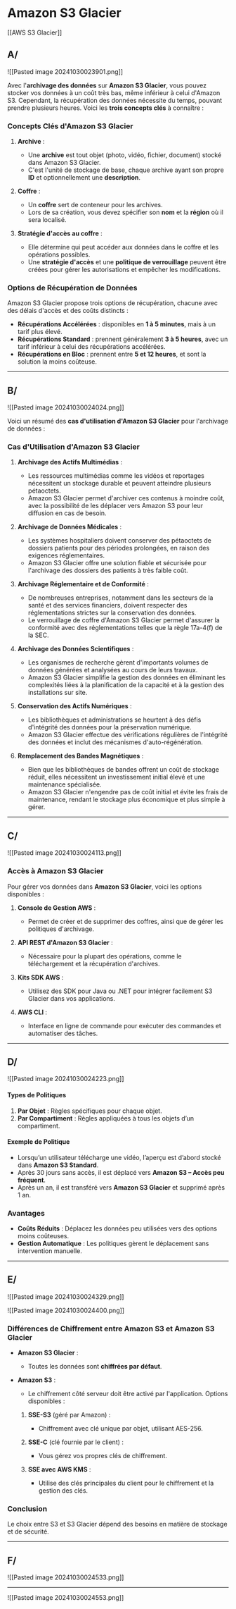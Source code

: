 # Amazon S3 Glacier


[[AWS S3 Glacier]]


## A/

![[Pasted image 20241030023901.png]]

Avec l'**archivage des données** sur **Amazon S3 Glacier**, vous pouvez stocker vos données à un coût très bas, même inférieur à celui d'Amazon S3. Cependant, la récupération des données nécessite du temps, pouvant prendre plusieurs heures. Voici les **trois concepts clés** à connaître :

### Concepts Clés d'Amazon S3 Glacier

1. **Archive** :
   - Une **archive** est tout objet (photo, vidéo, fichier, document) stocké dans Amazon S3 Glacier. 
   - C'est l'unité de stockage de base, chaque archive ayant son propre **ID** et optionnellement une **description**.

2. **Coffre** :
   - Un **coffre** sert de conteneur pour les archives. 
   - Lors de sa création, vous devez spécifier son **nom** et la **région** où il sera localisé.

3. **Stratégie d'accès au coffre** :
   - Elle détermine qui peut accéder aux données dans le coffre et les opérations possibles. 
   - Une **stratégie d'accès** et une **politique de verrouillage** peuvent être créées pour gérer les autorisations et empêcher les modifications.

### Options de Récupération de Données

Amazon S3 Glacier propose trois options de récupération, chacune avec des délais d'accès et des coûts distincts :

- **Récupérations Accélérées** : disponibles en **1 à 5 minutes**, mais à un tarif plus élevé.
- **Récupérations Standard** : prennent généralement **3 à 5 heures**, avec un tarif inférieur à celui des récupérations accélérées.
- **Récupérations en Bloc** : prennent entre **5 et 12 heures**, et sont la solution la moins coûteuse.




------------------------------------------------------


## B/
![[Pasted image 20241030024024.png]]

Voici un résumé des **cas d'utilisation d'Amazon S3 Glacier** pour l'archivage de données :

### Cas d'Utilisation d'Amazon S3 Glacier

1. **Archivage des Actifs Multimédias** :
   - Les ressources multimédias comme les vidéos et reportages nécessitent un stockage durable et peuvent atteindre plusieurs pétaoctets. 
   - Amazon S3 Glacier permet d'archiver ces contenus à moindre coût, avec la possibilité de les déplacer vers Amazon S3 pour leur diffusion en cas de besoin.

2. **Archivage de Données Médicales** :
   - Les systèmes hospitaliers doivent conserver des pétaoctets de dossiers patients pour des périodes prolongées, en raison des exigences réglementaires.
   - Amazon S3 Glacier offre une solution fiable et sécurisée pour l'archivage des dossiers des patients à très faible coût.

3. **Archivage Réglementaire et de Conformité** :
   - De nombreuses entreprises, notamment dans les secteurs de la santé et des services financiers, doivent respecter des réglementations strictes sur la conservation des données.
   - Le verrouillage de coffre d'Amazon S3 Glacier permet d'assurer la conformité avec des réglementations telles que la règle 17a-4(f) de la SEC.

4. **Archivage des Données Scientifiques** :
   - Les organismes de recherche gèrent d'importants volumes de données générées et analysées au cours de leurs travaux.
   - Amazon S3 Glacier simplifie la gestion des données en éliminant les complexités liées à la planification de la capacité et à la gestion des installations sur site.

5. **Conservation des Actifs Numériques** :
   - Les bibliothèques et administrations se heurtent à des défis d'intégrité des données pour la préservation numérique.
   - Amazon S3 Glacier effectue des vérifications régulières de l'intégrité des données et inclut des mécanismes d'auto-régénération.

6. **Remplacement des Bandes Magnétiques** :
   - Bien que les bibliothèques de bandes offrent un coût de stockage réduit, elles nécessitent un investissement initial élevé et une maintenance spécialisée.
   - Amazon S3 Glacier n'engendre pas de coût initial et évite les frais de maintenance, rendant le stockage plus économique et plus simple à gérer.

----


## C/

![[Pasted image 20241030024113.png]]


### Accès à Amazon S3 Glacier

Pour gérer vos données dans **Amazon S3 Glacier**, voici les options disponibles :

1. **Console de Gestion AWS** :
   - Permet de créer et de supprimer des coffres, ainsi que de gérer les politiques d'archivage.

2. **API REST d'Amazon S3 Glacier** :
   - Nécessaire pour la plupart des opérations, comme le téléchargement et la récupération d'archives.

3. **Kits SDK AWS** :
   - Utilisez des SDK pour Java ou .NET pour intégrer facilement S3 Glacier dans vos applications.

4. **AWS CLI** :
   - Interface en ligne de commande pour exécuter des commandes et automatiser des tâches.



----


## D/

![[Pasted image 20241030024223.png]]

#### Types de Politiques

1. **Par Objet** : Règles spécifiques pour chaque objet.
2. **Par Compartiment** : Règles appliquées à tous les objets d’un compartiment.

#### Exemple de Politique

- Lorsqu’un utilisateur télécharge une vidéo, l’aperçu est d’abord stocké dans **Amazon S3 Standard**.
- Après 30 jours sans accès, il est déplacé vers **Amazon S3 – Accès peu fréquent**.
- Après un an, il est transféré vers **Amazon S3 Glacier** et supprimé après 1 an.

### Avantages

- **Coûts Réduits** : Déplacez les données peu utilisées vers des options moins coûteuses.
- **Gestion Automatique** : Les politiques gèrent le déplacement sans intervention manuelle.


----


## E/


![[Pasted image 20241030024329.png]]


![[Pasted image 20241030024400.png]]

### Différences de Chiffrement entre Amazon S3 et Amazon S3 Glacier

- **Amazon S3 Glacier** :  
  - Toutes les données sont **chiffrées par défaut**.

- **Amazon S3** :  
  - Le chiffrement côté serveur doit être activé par l'application. Options disponibles :
  
  1. **SSE-S3** (géré par Amazon) :  
     - Chiffrement avec clé unique par objet, utilisant AES-256.
  
  2. **SSE-C** (clé fournie par le client) :  
     - Vous gérez vos propres clés de chiffrement.

  3. **SSE avec AWS KMS** :  
     - Utilise des clés principales du client pour le chiffrement et la gestion des clés.

### Conclusion

Le choix entre S3 et S3 Glacier dépend des besoins en matière de stockage et de sécurité.


----

## F/

![[Pasted image 20241030024533.png]]



--------



![[Pasted image 20241030024553.png]]


